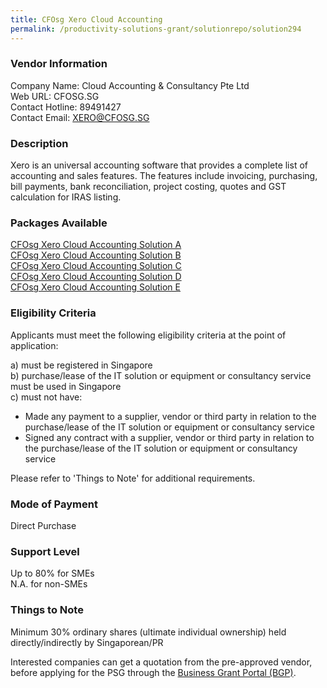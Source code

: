 ```yaml
---
title: CFOsg Xero Cloud Accounting
permalink: /productivity-solutions-grant/solutionrepo/solution294
---
```


### Vendor Information
Company Name: Cloud Accounting & Consultancy Pte Ltd<br>Web URL: CFOSG.SG<br>Contact Hotline: 89491427<br>Contact Email: XERO@CFOSG.SG

### Description

Xero is an universal accounting software that provides a complete list of accounting and sales features. The features include invoicing, purchasing, bill payments, bank reconciliation, project costing, quotes and GST calculation for IRAS listing.

### Packages Available

<a href='https://www.gobusiness.gov.sg/images/psg/Desensitised_CloudAccounting_Annex_3_Part_1.pdf' target='_blank'>CFOsg Xero Cloud Accounting Solution A</a><br/>
<a href='https://www.gobusiness.gov.sg/images/psg/Desensitised_CloudAccounting_Annex_3_Part_2.pdf' target='_blank'>CFOsg Xero Cloud Accounting Solution B</a><br/>
<a href='https://www.gobusiness.gov.sg/images/psg/Desensitised_CloudAccounting_Annex_3_Part_3.pdf' target='_blank'>CFOsg Xero Cloud Accounting Solution C</a><br/>
<a href='https://www.gobusiness.gov.sg/images/psg/Desensitised_CloudAccounting_Annex_3_Part_4.pdf' target='_blank'>CFOsg Xero Cloud Accounting Solution D</a><br/>
<a href='https://www.gobusiness.gov.sg/images/psg/Desensitised_CloudAccounting_Annex_3_CR_wef_30_July_2020_Part_5.pdf' target='_blank'>CFOsg Xero Cloud Accounting Solution E</a><br/>

### Eligibility Criteria

Applicants must meet the following eligibility criteria at the point of application:

a) must be registered in Singapore <br>
b) purchase/lease of the IT solution or equipment or consultancy service must be used in Singapore <br>
c) must not have:
- Made any payment to a supplier, vendor or third party in relation to the purchase/lease of the IT solution or equipment or consultancy service
- Signed any contract with a supplier, vendor or third party in relation to the purchase/lease of the IT solution or equipment or consultancy service

Please refer to 'Things to Note' for additional requirements.

### Mode of Payment
Direct Purchase

### Support Level
Up to 80% for SMEs <br>
N.A. for non-SMEs

### Things to Note
Minimum 30% ordinary shares (ultimate individual ownership) held directly/indirectly by Singaporean/PR

Interested companies can get a quotation from the pre-approved vendor, before applying for the PSG through the <a target='_blank' href='https://www.businessgrants.gov.sg/'>Business Grant Portal (BGP)</a>.
